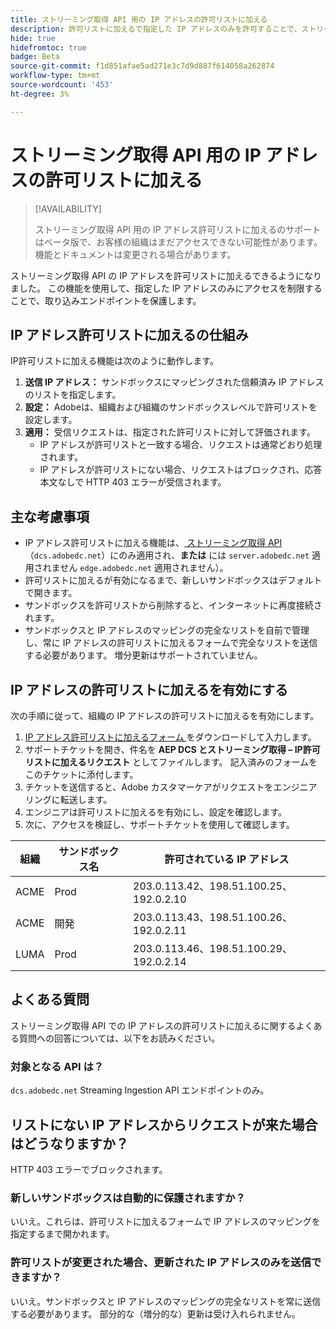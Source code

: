 ```yaml
---
title: ストリーミング取得 API 用の IP アドレスの許可リストに加える
description: 許可リストに加えるで指定した IP アドレスのみを許可することで、ストリーミング取得 API へのアクセスを保護する方法を説明します。 このガイドでは、API セキュリティの IP アドレスベースの制限を設定、有効、および管理する方法について説明します。
hide: true
hidefromtoc: true
badge: Beta
source-git-commit: f1d851afae5ad271e3c7d9d887f614058a262874
workflow-type: tm+mt
source-wordcount: '453'
ht-degree: 3%

---
```


# ストリーミング取得 API 用の IP アドレスの許可リストに加える

>[!AVAILABILITY]
>
>ストリーミング取得 API 用の IP アドレス許可リストに加えるのサポートはベータ版で、お客様の組織はまだアクセスできない可能性があります。 機能とドキュメントは変更される場合があります。

ストリーミング取得 API の IP アドレスを許可リストに加えるできるようになりました。 この機能を使用して、指定した IP アドレスのみにアクセスを制限することで、取り込みエンドポイントを保護します。

## IP アドレス許可リストに加えるの仕組み

IP許可リストに加える機能は次のように動作します。

1. **送信 IP アドレス：** サンドボックスにマッピングされた信頼済み IP アドレスのリストを指定します。
2. **設定：** Adobeは、組織および組織のサンドボックスレベルで許可リストを設定します。
3. **適用：** 受信リクエストは、指定された許可リストに対して評価されます。
   * IP アドレスが許可リストと一致する場合、リクエストは通常どおり処理されます。
   * IP アドレスが許可リストにない場合、リクエストはブロックされ、応答本文なしで HTTP 403 エラーが受信されます。

## 主な考慮事項

* IP アドレス許可リストに加える機能は、[ ストリーミング取得 API](https://developer.adobe.com/experience-platform-apis/references/streaming-ingestion/) （`dcs.adobedc.net`）にのみ適用され、**または** には `server.adobedc.net` 適用されません `edge.adobedc.net` 適用されません）。
* 許可リストに加えるが有効になるまで、新しいサンドボックスはデフォルトで開きます。
* サンドボックスを許可リストから削除すると、インターネットに再度接続されます。
* サンドボックスと IP アドレスのマッピングの完全なリストを自前で管理し、常に IP アドレスの許可リストに加えるフォームで完全なリストを送信する必要があります。 増分更新はサポートされていません。

## IP アドレスの許可リストに加えるを有効にする

次の手順に従って、組織の IP アドレスの許可リストに加えるを有効にします。

1. [IP アドレス許可リストに加えるフォーム ](../images/assets/ip_allowlisting_aep.xlsx.zip) をダウンロードして入力します。
2. サポートチケットを開き、件名を **AEP DCS とストリーミング取得 – IP許可リストに加えるリクエスト** としてファイルします。 記入済みのフォームをこのチケットに添付します。
3. チケットを送信すると、Adobe カスタマーケアがリクエストをエンジニアリングに転送します。
4. エンジニアは許可リストに加えるを有効にし、設定を確認します。
5. 次に、アクセスを検証し、サポートチケットを使用して確認します。

| 組織 | サンドボックス名 | 許可されている IP アドレス |
| --- | --- | --- |
| ACME | Prod | 203.0.113.42、198.51.100.25、192.0.2.10 |
| ACME | 開発 | 203.0.113.43、198.51.100.26、192.0.2.11 |
| LUMA | Prod | 203.0.113.46、198.51.100.29、192.0.2.14 |

## よくある質問

ストリーミング取得 API での IP アドレスの許可リストに加えるに関するよくある質問への回答については、以下をお読みください。

### 対象となる API は？

`dcs.adobedc.net` Streaming Ingestion API エンドポイントのみ。

## リストにない IP アドレスからリクエストが来た場合はどうなりますか？

HTTP 403 エラーでブロックされます。

### 新しいサンドボックスは自動的に保護されますか？

いいえ。これらは、許可リストに加えるフォームで IP アドレスのマッピングを指定するまで開かれます。

### 許可リストが変更された場合、更新された IP アドレスのみを送信できますか？

いいえ。サンドボックスと IP アドレスのマッピングの完全なリストを常に送信する必要があります。 部分的な（増分的な）更新は受け入れられません。
